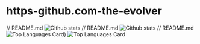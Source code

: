 # https-github.com-the-evolver
// README.md
![Github stats](https://github-readme-stats.vercel.app/api?username=the-evolver&theme=cayman&show_icons=true&count_private=true)
// README.md
![Github stats](https://github-readme-stats.vercel.app/api?username=the-evolver&theme=highcontrast&show_icons=true&count_private=true)
// README.md
![Top Languages Card](https://github-readme-stats.vercel.app/api/top-langs/?username=the-evolver&layout=compact))
![Top Languages Card](https://github-readme-stats.vercel.app/api/top-langs/?username=the-evolver&hide=javascript,html)
